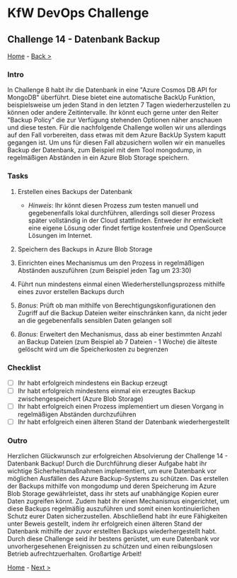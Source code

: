 # KfW DevOps Challenge

## Challenge 14 - Datenbank Backup

[Home](../../README.md) - [Back >](../challenge13/README.md)

### Intro

In Challenge 8 habt ihr die Datenbank in eine "Azure Cosmos DB API for MongoDB" überführt. Diese bietet eine automatische BackUp Funktion, beispielsweise um jeden Stand in den letzten 7 Tagen wiederherzustellen zu können oder andere Zeitintervalle. Ihr könnt euch gerne unter den Reiter "Backup Policy" die zur Verfügung stehenden Optionen näher anschauen und diese testen.
Für die nachfolgende Challenge wollen wir uns allerdings auf den Fall vorbereiten, dass etwas mit dem Azure BackUp System kaputt gegangen ist. Um uns für diesen Fall abzusichern wollen wir ein manuelles Backup der Datenbank, zum Beispiel mit dem Tool mongodump, in regelmäßigen Abständen in ein Azure Blob Storage speichern.

### Tasks

1. Erstellen eines Backups der Datenbank
   
   - _Hinweis_: Ihr könnt diesen Prozess zum testen manuell und gegebenenfalls lokal durchführen, allerdings soll dieser Prozess später vollständig in der Cloud stattfinden. Entweder ihr entwickelt eine eigene Lösung oder findet fertige kostenfreie und OpenSource Lösungen im Internet.

2. Speichern des Backups in Azure Blob Storage

3. Einrichten eines Mechanismus um den Prozess in regelmäßigen Abständen auszuführen (zum Beispiel jeden Tag um 23:30)

4. Führt nun mindestens einmal einen Wiederherstellungsprozess mithilfe eines zuvor erstellen Backups durch

5. _Bonus_: Prüft ob man mithilfe von Berechtigungskonfigurationen den Zugriff auf die Backup Dateien weiter einschränken kann, da nicht jeder an die gegebenenfalls sensiblen Daten gelangen soll

6. _Bonus_: Erweitert den Mechanismus, dass ab einer bestimmten Anzahl an Backup Dateien (zum Beispiel ab 7 Dateien - 1 Woche) die älteste gelöscht wird um die Speicherkosten zu begrenzen

### Checklist

- [ ] Ihr habt erfolgreich mindestens ein Backup erzeugt
- [ ] Ihr habt erfolgreich mindestens einmal ein erzeugtes Backup zwischengespeichert (Azure Blob Storage)
- [ ] Ihr habt erfolgreich einen Prozess implementiert um diesen Vorgang in regelmäßigen Abständen durchzuführen
- [ ] Ihr habt erfolgreich einen älteren Stand der Datenbank wiederhergestellt

### Outro

Herzlichen Glückwunsch zur erfolgreichen Absolvierung der Challenge 14 - Datenbank Backup! Durch die Durchführung dieser Aufgabe habt ihr wichtige Sicherheitsmaßnahmen implementiert, um eure Datenbank vor möglichen Ausfällen des Azure Backup-Systems zu schützen. Das erstellen der Backups mithilfe von mongodump und deren Speicherung im Azure Blob Storage gewährleistet, dass ihr stets auf unabhängige Kopien eurer Daten zugreifen könnt. Zudem habt ihr einen Mechanismus eingerichtet, um diese Backups regelmäßig auszuführen und somit einen kontinuierlichen Schutz eurer Daten sicherzustellen. Abschließend habt ihr eure Fähigkeiten unter Beweis gestellt, indem ihr erfolgreich einen älteren Stand der Datenbank mithilfe der zuvor erstellten Backups wiederhergestellt habt. Durch diese Challenge seid ihr bestens gerüstet, um eure Datenbank vor unvorhergesehenen Ereignissen zu schützen und einen reibungslosen Betrieb aufrechtzuerhalten. Großartige Arbeit!

[Home](../../README.md) - [Next >](../challenge15/README.md)
